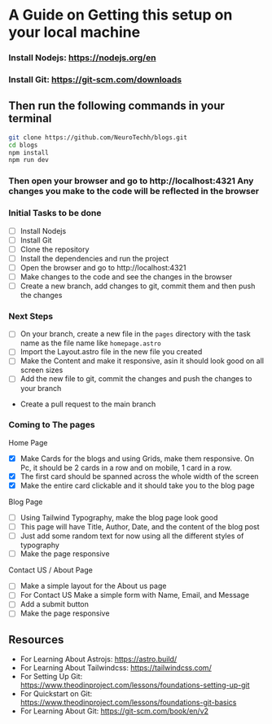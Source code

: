 # A Guide on Getting this setup on your local machine

### Install Nodejs: https://nodejs.org/en

### Install Git: https://git-scm.com/downloads

## Then run the following commands in your terminal

```bash
git clone https://github.com/NeuroTechh/blogs.git
cd blogs
npm install
npm run dev
```

### Then open your browser and go to http://localhost:4321 Any changes you make to the code will be reflected in the browser

### Initial Tasks to be done

- [ ] Install Nodejs
- [ ] Install Git
- [ ] Clone the repository
- [ ] Install the dependencies and run the project
- [ ] Open the browser and go to http://localhost:4321
- [ ] Make changes to the code and see the changes in the browser
- [ ] Create a new branch, add changes to git, commit them and then push the changes

### Next Steps

- [ ] On your branch, create a new file in the `pages` directory with the task name as the file name like `homepage.astro`
- [ ] Import the Layout.astro file in the new file you created
- [ ] Make the Content and make it responsive, asin it should look good on all screen sizes
- [ ] Add the new file to git, commit the changes and push the changes to your branch
- Create a pull request to the main branch

### Coming to The pages

Home Page

-   [x] Make Cards for the blogs and using Grids, make them responsive. On Pc, it should be 2 cards in a row and on mobile, 1 card in a row.
-   [x] The first card should be spanned across the whole width of the screen
-   [x] Make the entire card clickable and it should take you to the blog page

Blog Page

- [ ] Using Tailwind Typography, make the blog page look good
- [ ] This page will have Title, Author, Date, and the content of the blog post
- [ ] Just add some random text for now using all the different styles of typography
- [ ] Make the page responsive

Contact US / About Page

- [ ] Make a simple layout for the About us page
- [ ] For Contact US Make a simple form with Name, Email, and Message
- [ ] Add a submit button
- [ ] Make the page responsive

## Resources

-   For Learning About Astrojs: https://astro.build/
-   For Learning About Tailwindcss: https://tailwindcss.com/
-   For Setting Up Git: https://www.theodinproject.com/lessons/foundations-setting-up-git
-   For Quickstart on Git: https://www.theodinproject.com/lessons/foundations-git-basics
-   For Learning About Git: https://git-scm.com/book/en/v2
